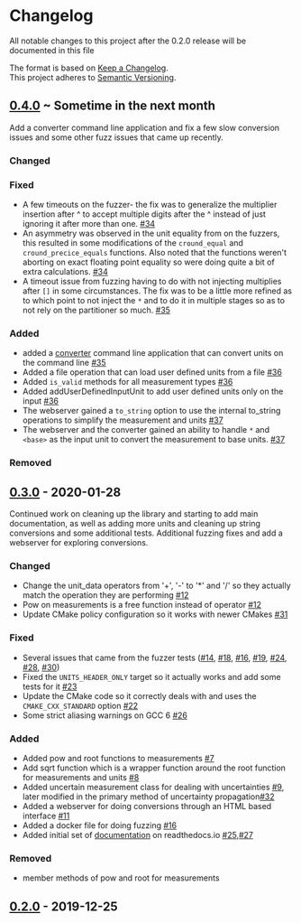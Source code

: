 # Changelog

All notable changes to this project after the 0.2.0 release will be documented in this file

The format is based on [Keep a Changelog](http://keepachangelog.com/en/1.0.0/).  
This project adheres to [Semantic Versioning](https://semver.org/spec/v2.0.0.html).

## [0.4.0][] ~ Sometime in the next month

Add a converter command line application and fix a few slow conversion issues and some other fuzz issues that came up recently.

### Changed

### Fixed
-   A few timeouts on the fuzzer- the fix was to generalize the multiplier insertion after ^ to accept multiple digits after the ^ instead of just ignoring it after more than one. [#34][]  
-   An asymmetry was observed in the unit equality from on the fuzzers, this resulted in some modifications of the `cround_equal` and `cround_precice_equals` functions.  Also noted that the functions weren't aborting on exact floating point equality so were doing quite a bit of extra calculations. [#34][]
-   A timeout issue from fuzzing having to do with not injecting multiplies after `[]` in some circumstances.  The fix was to be a little more refined as to which point to not inject the `*` and to do it in multiple stages so as to not rely on the partitioner so much.  [#35][]

### Added
-   added a [converter](https://units.readthedocs.io/en/latest/introduction/converter.html) command line application that can convert units on the command line [#35][]
-   Added a file operation that can load user defined units from a file  [#36][]
-   Added `is_valid` methods for all measurement types  [#36][]
-   Added addUserDefinedInputUnit to add user defined units only on the input  [#36][]
-   The webserver gained a `to_string` option to use the internal to_string operations to simplify the measurement and units [#37][]
-   The webserver and the converter gained an ability to handle `*` and `<base>` as the input unit to convert the measurement to base units.  [#37][]

### Removed

## [0.3.0][] - 2020-01-28

Continued work on cleaning up the library and starting to add main documentation, as well as adding more units and cleaning up string conversions and some additional tests.  Additional fuzzing fixes and add a webserver for exploring conversions.  
### Changed
-   Change the unit_data operators from '+', '-' to '*' and '/' so they actually match the operation they are performing [#12][]
-   Pow on measurements is a free function instead of operator [#12][]
-   Update CMake policy configuration so it works with newer CMakes [#31][]

### Fixed
-   Several issues that came from the fuzzer tests ([#14][], [#18][], [#16][], [#19][], [#24][], [#28][], [#30][])
-   Fixed the `UNITS_HEADER_ONLY` target so it actually works and add some tests for it [#23][]
-   Update the CMake code so it correctly deals with and uses the `CMAKE_CXX_STANDARD` option [#22][]
-   Some strict aliasing warnings on GCC 6 [#26][]

### Added
-   Added pow and root functions to measurements [#7][]
-   Add sqrt function which is a wrapper function around the root function for measurements and units [#8][]
-   Added uncertain measurement class for dealing with uncertainties [#9][], later modified in the primary method of uncertainty propagation[#32][]  
-   Added a webserver for doing conversions through an HTML based interface [#11][]
-   Added a docker file for doing fuzzing [#16][]
-   Added initial set of [documentation](https://units.readthedocs.io/en/latest/) on readthedocs.io [#25][],[#27][]

### Removed
-   member methods of pow and root for measurements

## [0.2.0][] - 2019-12-25

[#7]: https://github.com/LLNL/units/pull/7
[#8]: https://github.com/LLNL/units/pull/8
[#9]: https://github.com/LLNL/units/pull/9
[#11]: https://github.com/LLNL/units/pull/11
[#12]: https://github.com/LLNL/units/pull/12
[#14]: https://github.com/LLNL/units/pull/14
[#16]: https://github.com/LLNL/units/pull/16
[#18]: https://github.com/LLNL/units/pull/18
[#19]: https://github.com/LLNL/units/pull/19
[#22]: https://github.com/LLNL/units/pull/22
[#23]: https://github.com/LLNL/units/pull/23
[#24]: https://github.com/LLNL/units/pull/24
[#25]: https://github.com/LLNL/units/pull/25
[#26]: https://github.com/LLNL/units/pull/26
[#27]: https://github.com/LLNL/units/pull/27
[#28]: https://github.com/LLNL/units/pull/28
[#30]: https://github.com/LLNL/units/pull/30
[#31]: https://github.com/LLNL/units/pull/31
[#32]: https://github.com/LLNL/units/pull/32
[#34]: https://github.com/LLNL/units/pull/34
[#35]: https://github.com/LLNL/units/pull/35
[#36]: https://github.com/LLNL/units/pull/36
[#37]: https://github.com/LLNL/units/pull/37

[0.4.0]: https://github.com/LLNL/units/releases/tag/v0.4.0
[0.3.0]: https://github.com/LLNL/units/releases/tag/v0.3.0
[0.2.0]: https://github.com/LLNL/units/releases/tag/v0.2.0
